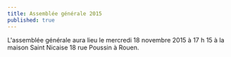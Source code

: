 ```yaml
---
title: Assemblée générale 2015
published: true
---
```


L'assemblée générale aura lieu le mercredi 18 novembre 2015 à 17 h 15 à la maison Saint Nicaise 18 rue Poussin à Rouen.

